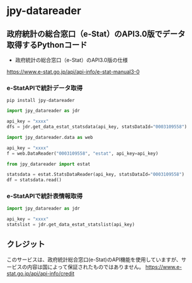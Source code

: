 # jpy-datareader

## 政府統計の総合窓口（e-Stat）のAPI3.0版でデータ取得するPythonコード

- 政府統計の総合窓口（e-Stat）のAPI3.0版の仕様

https://www.e-stat.go.jp/api/api-info/e-stat-manual3-0

### e-StatAPIで統計データ取得

```shell
pip install jpy-datareader
```

```Python
import jpy_datareader as jdr

api_key = "xxxx"
dfs = jdr.get_data_estat_statsdata(api_key, statsDataId="0003109558")
```

```Python
import jpy_datareader.data as web

api_key = "xxxx"
f = web.DataReader("0003109558", "estat", api_key=api_key)
```

```Python
from jpy_datareader import estat

statsdata = estat.StatsDataReader(api_key, statsDataId="0003109558")
df = statsdata.read()
```

### e-StatAPIで統計表情報取得
```Python
import jpy_datareader as jdr

api_key = "xxxx"
statslist = jdr.get_data_estat_statslist(api_key)
```

## クレジット
このサービスは、政府統計総合窓口(e-Stat)のAPI機能を使用していますが、サービスの内容は国によって保証されたものではありません。
https://www.e-stat.go.jp/api/api-info/credit
